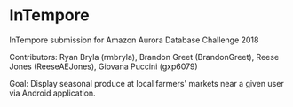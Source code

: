 # InTempore
InTempore submission for Amazon Aurora Database Challenge 2018

Contributors: Ryan Bryla (rmbryla), Brandon Greet (BrandonGreet), Reese Jones (ReeseAEJones), Giovana Puccini (gxp6079)

Goal: Display seasonal produce at local farmers' markets near a given user via Android application.